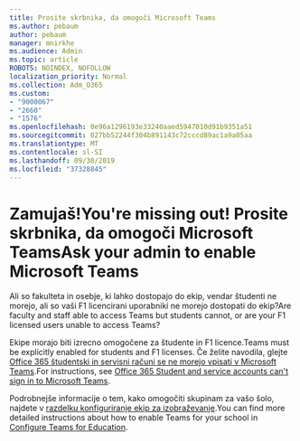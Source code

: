 ```yaml
---
title: Prosite skrbnika, da omogoči Microsoft Teams
ms.author: pebaum
author: pebaum
manager: mnirkhe
ms.audience: Admin
ms.topic: article
ROBOTS: NOINDEX, NOFOLLOW
localization_priority: Normal
ms.collection: Adm_O365
ms.custom:
- "9000067"
- "2660"
- "1576"
ms.openlocfilehash: 0e96a1296193e33240aaed5947010d91b9351a51
ms.sourcegitcommit: 027bb52244f304b891143c72cccd89ac1a9a05aa
ms.translationtype: MT
ms.contentlocale: sl-SI
ms.lasthandoff: 09/30/2019
ms.locfileid: "37328845"
---
```

# <a name="youre-missing-out-ask-your-admin-to-enable-microsoft-teams"></a><span data-ttu-id="95e87-102">Zamujaš!</span><span class="sxs-lookup"><span data-stu-id="95e87-102">You're missing out!</span></span> <span data-ttu-id="95e87-103">Prosite skrbnika, da omogoči Microsoft Teams</span><span class="sxs-lookup"><span data-stu-id="95e87-103">Ask your admin to enable Microsoft Teams</span></span>

<span data-ttu-id="95e87-104">Ali so fakulteta in osebje, ki lahko dostopajo do ekip, vendar študenti ne morejo, ali so vaši F1 licencirani uporabniki ne morejo dostopati do ekip?</span><span class="sxs-lookup"><span data-stu-id="95e87-104">Are faculty and staff able to access Teams but students cannot, or are your F1 licensed users unable to access Teams?</span></span>

<span data-ttu-id="95e87-105">Ekipe morajo biti izrecno omogočene za študente in F1 licence.</span><span class="sxs-lookup"><span data-stu-id="95e87-105">Teams must be explicitly enabled for students and F1 licenses.</span></span> <span data-ttu-id="95e87-106">Če želite navodila, glejte [Office 365 študentski in servisni računi se ne morejo vpisati v Microsoft Teams](https://docs.microsoft.com/microsoftteams/troubleshoot/teams-sign-in/office-365-accounts-cannot-sign-in).</span><span class="sxs-lookup"><span data-stu-id="95e87-106">For instructions, see [Office 365 Student and service accounts can't sign in to Microsoft Teams](https://docs.microsoft.com/microsoftteams/troubleshoot/teams-sign-in/office-365-accounts-cannot-sign-in).</span></span> 

<span data-ttu-id="95e87-107">Podrobnejše informacije o tem, kako omogočiti skupinam za vašo šolo, najdete v [razdelku konfiguriranje ekip za izobraževanje](https://docs.microsoft.com/microsoft-365/education/deploy/set-up-teams-for-education).</span><span class="sxs-lookup"><span data-stu-id="95e87-107">You can find more detailed instructions about how to enable Teams for your school in [Configure Teams for Education](https://docs.microsoft.com/microsoft-365/education/deploy/set-up-teams-for-education).</span></span> 